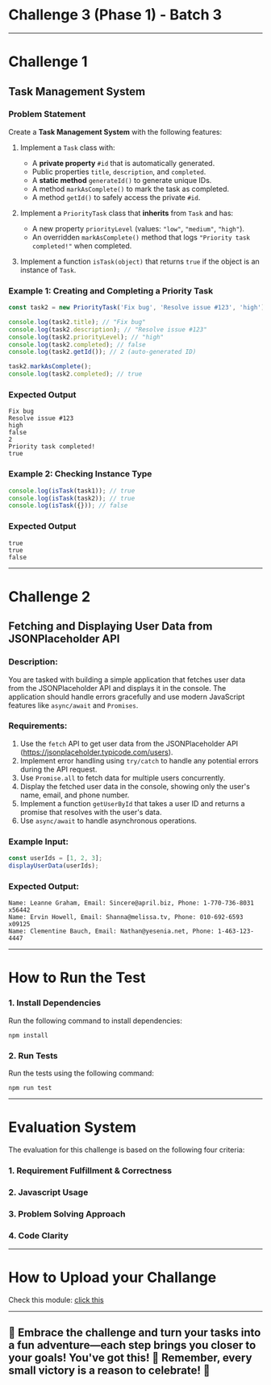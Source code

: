 # Challenge 3 (Phase 1) - Batch 3

---

# Challenge 1

## Task Management System

### **Problem Statement**

Create a **Task Management System** with the following features:

1. Implement a `Task` class with:

   - A **private property** `#id` that is automatically generated.
   - Public properties `title`, `description`, and `completed`.
   - A **static method** `generateId()` to generate unique IDs.
   - A method `markAsComplete()` to mark the task as completed.
   - A method `getId()` to safely access the private `#id`.

2. Implement a `PriorityTask` class that **inherits** from `Task` and has:
   - A new property `priorityLevel` (values: `"low"`, `"medium"`, `"high"`).
   - An overridden `markAsComplete()` method that logs `"Priority task completed!"` when completed.
3. Implement a function `isTask(object)` that returns `true` if the object is an instance of `Task`.

### Example 1: Creating and Completing a Priority Task

```javascript
const task2 = new PriorityTask('Fix bug', 'Resolve issue #123', 'high');

console.log(task2.title); // "Fix bug"
console.log(task2.description); // "Resolve issue #123"
console.log(task2.priorityLevel); // "high"
console.log(task2.completed); // false
console.log(task2.getId()); // 2 (auto-generated ID)

task2.markAsComplete();
console.log(task2.completed); // true
```

### Expected Output

```
Fix bug
Resolve issue #123
high
false
2
Priority task completed!
true
```

### Example 2: Checking Instance Type

```javascript
console.log(isTask(task1)); // true
console.log(isTask(task2)); // true
console.log(isTask({})); // false
```

### Expected Output

```
true
true
false
```

---

# Challenge 2

## Fetching and Displaying User Data from JSONPlaceholder API

### **Description:**

You are tasked with building a simple application that fetches user data from the JSONPlaceholder API and displays it in the console. The application should handle errors gracefully and use modern JavaScript features like `async/await` and `Promises`.

### **Requirements:**

1. Use the `fetch` API to get user data from the JSONPlaceholder API (https://jsonplaceholder.typicode.com/users).
2. Implement error handling using `try/catch` to handle any potential errors during the API request.
3. Use `Promise.all` to fetch data for multiple users concurrently.
4. Display the fetched user data in the console, showing only the user's name, email, and phone number.
5. Implement a function `getUserById` that takes a user ID and returns a promise that resolves with the user's data.
6. Use `async/await` to handle asynchronous operations.

### **Example Input:**

```javascript
const userIds = [1, 2, 3];
displayUserData(userIds);
```

### **Expected Output:**

```
Name: Leanne Graham, Email: Sincere@april.biz, Phone: 1-770-736-8031 x56442
Name: Ervin Howell, Email: Shanna@melissa.tv, Phone: 010-692-6593 x09125
Name: Clementine Bauch, Email: Nathan@yesenia.net, Phone: 1-463-123-4447
```

---

# How to Run the Test

### 1. Install Dependencies

Run the following command to install dependencies:

```
npm install
```

### 2. Run Tests

Run the tests using the following command:

```
npm run test
```

---

# Evaluation System

The evaluation for this challenge is based on the following four criteria:

### 1. Requirement Fulfillment & Correctness

### 2. Javascript Usage

### 3. Problem Solving Approach

### 4. Code Clarity

---

# How to Upload your Challange

Check this module: [click this](https://orchid-clematis-3e4.notion.site/Panduan-Penggunaan-Git-Untuk-Upload-Assignment-e2d80a19b3684f5d8f1a4209dcf85445?pvs=73)

---

## 🎉 Embrace the challenge and turn your tasks into a fun adventure—each step brings you closer to your goals! You've got this! 🚀 Remember, every small victory is a reason to celebrate! 🎈
